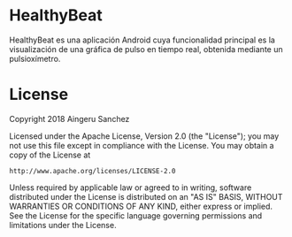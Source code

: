 # HealthyBeat

HealthyBeat es una aplicación Android cuya funcionalidad principal es la visualización de una gráfica de pulso en tiempo real, obtenida mediante un pulsioxímetro.

# License

Copyright 2018 Aingeru Sanchez

Licensed under the Apache License, Version 2.0 (the "License");
you may not use this file except in compliance with the License.
You may obtain a copy of the License at

    http://www.apache.org/licenses/LICENSE-2.0

Unless required by applicable law or agreed to in writing, software
distributed under the License is distributed on an "AS IS" BASIS,
WITHOUT WARRANTIES OR CONDITIONS OF ANY KIND, either express or implied.
See the License for the specific language governing permissions and
limitations under the License.
